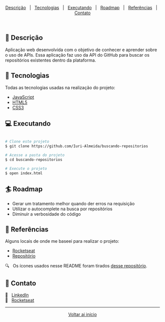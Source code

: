 <div align = "center" id = "top">

<p>

  <a href="#descricao">Descrição</a> &#xa0; | &#xa0;
  <a href="#tecnologias">Tecnologias</a> &#xa0; | &#xa0;
  <a href="#executando">Executando</a> &#xa0; | &#xa0;
  <a href="#roadmap">Roadmap</a> &#xa0; | &#xa0;
  <a href="#referencias">Referências</a> &#xa0; | &#xa0;
  <a href="#contato">Contato</a>

</p>

</div>

<br>

<div id = "descricao">

## :pushpin: Descrição ##

<p>

  Aplicação web desenvolvida com o objetivo de conhecer e aprender sobre o uso de APIs. Essa aplicação faz uso da API do GitHub para buscar os repositórios existentes dentro da plataforma.

</p>

</div>

<div id = "tecnologias">

## :rocket: Tecnologias ##

Todas as tecnologias usadas na realização do projeto:

* <a target = "_blank" href="https://developer.mozilla.org/pt-BR/docs/Web/JavaScript">JavaScript</a>
* <a target = "_blank" href="https://developer.mozilla.org/pt-BR/docs/Web/HTML/HTML5">HTML5</a>
* <a target = "_blank" href="https://developer.mozilla.org/pt-BR/docs/Web/CSS">CSS3</a>

</div>

<div id = "executando">

## :computer: Executando ##

```bash

# Clone este projeto
$ git clone https://github.com/Iuri-Almeida/buscando-repositorios

# Acesse a pasta do projeto
$ cd buscando-repositorios

# Execute o projeto
$ open index.html
```

</div>

<div id = "roadmap">

## :surfer: Roadmap ##

* Gerar um tratamento melhor quando der erros na requisição
* Utilizar o autocomplete na busca por repositórios
* Diminuir a verbosidade do código

</div>

<div id = "referencias">

## :key: Referências ##

Alguns locais de onde me baseei para realizar o projeto:

* <a target = "_blank" href="https://rocketseat.com.br/">Rocketseat</a>
* <a target = "_blank" href="https://gist.github.com/justsml/529d0b1ddc5249095ff4b890aad5e801">Repositório</a>

:mag: &#xa0; Os ícones usados nesse README foram tirados <a target = "_blank" href="https://gist.github.com/rxaviers/7360908">desse repositório</a>.

</div>

<div id = "contato">

## :wave: Contato ##

:necktie: &#xa0; <a target = "_blank" href = "https://www.linkedin.com/in/iurilopesalmeida/"> LinkedIn </a>
<br>
:rocket: &#xa0; <a target = "_blank" href="https://app.rocketseat.com.br/me/iurialmeida"> Rocketseat </a>

</div>

<hr>

<div align = "center">

<a href = "#top">Voltar ai início</a>

</div>
